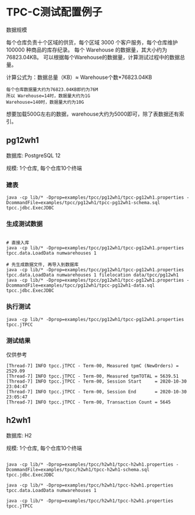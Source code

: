 
# TPC-C测试配置例子

数据规模

每个仓库负责十个区域的供货，每个区域 3000 个客户服务，每个仓库维护 100000 种商品的库存纪录。
每个 Warehouse 的数据量，其大小约为 76823.04KB。
可以根据每个Warehouse的数据量，计算测试过程中的数据总量。

计算公式为：数据总量（KB）≈ Warehouse个数*76823.04KB

```
每个仓库数据量大约为76823.04KB即约为76M 
所以 Warehouse=14时，数据量大约为1G 
Warehouse=140时，数据量大约为10G
```

想要加载500G左右的数据，warehouse大约为5000即可，除了表数据还有索引。

## pg12wh1

数据库: PostgreSQL 12

规模: 1个仓库, 每个仓库10个终端


### 建表

```shell script
java -cp lib/* -Dprop=examples/tpcc/pg12wh1/tpcc-pg12wh1.properties -DcommandFile=examples/tpcc/pg12wh1/tpcc-pg12wh1-schema.sql tpcc.jdbc.ExecJDBC
```

### 生成测试数据

```shell script

# 直接入库
java -cp lib/* -Dprop=examples/tpcc/pg12wh1/tpcc-pg12wh1.properties tpcc.data.LoadData numwarehouses 1

# 先生成数据文件, 再导入到数据库
java -cp lib/* -Dprop=examples/tpcc/pg12wh1/tpcc-pg12wh1.properties tpcc.data.LoadData numwarehouses 1 filelocation data/tpcc/pg12wh1
java -cp lib/* -Dprop=examples/tpcc/pg12wh1/tpcc-pg12wh1.properties -DcommandFile=examples/tpcc/pg12wh1/tpcc-pg12wh1-data.sql tpcc.jdbc.ExecJDBC

```

### 执行测试

```shell script
java -cp lib/* -Dprop=examples/tpcc/pg12wh1/tpcc-pg12wh1.properties tpcc.jTPCC
```

### 测试结果

仅供参考

```shell script
[Thread-7] INFO tpcc.jTPCC - Term-00, Measured tpmC (NewOrders) = 2529.09
[Thread-7] INFO tpcc.jTPCC - Term-00, Measured tpmTOTAL = 5639.51
[Thread-7] INFO tpcc.jTPCC - Term-00, Session Start     = 2020-10-30 23:04:47
[Thread-7] INFO tpcc.jTPCC - Term-00, Session End       = 2020-10-30 23:05:47
[Thread-7] INFO tpcc.jTPCC - Term-00, Transaction Count = 5645
```

## h2wh1

数据库: H2

规模: 1个仓库, 每个仓库10个终端

```shell script

java -cp lib/* -Dprop=examples/tpcc/h2wh1/tpcc-h2wh1.properties -DcommandFile=examples/tpcc/h2wh1/tpcc-h2wh1-schema.sql tpcc.jdbc.ExecJDBC

java -cp lib/* -Dprop=examples/tpcc/h2wh1/tpcc-h2wh1.properties tpcc.data.LoadData numwarehouses 1

java -cp lib/* -Dprop=examples/tpcc/h2wh1/tpcc-h2wh1.properties tpcc.jTPCC

```




